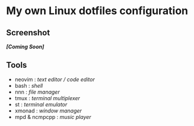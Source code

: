 # My own Linux dotfiles configuration

## Screenshot
  ___[Coming Soon]___

## Tools
  * neovim : _text editor / code editor_
  * bash : _shell_
  * nnn : _file manager_
  * tmux : _terminal multiplexer_
  * st : _terminal emulator_
  * xmonad : _window manager_
  * mpd & ncmpcpp : _music player_
